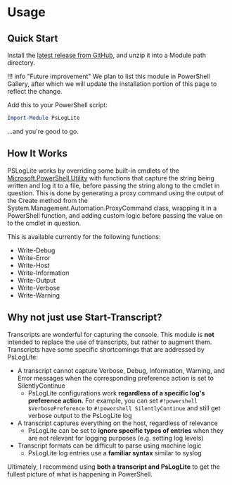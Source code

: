 # Usage

## Quick Start

Install the [latest release from GitHub](https://github.com/leojackson/PsLogLite/releases), and unzip it into a Module path directory.

!!! info "Future improvement"
    We plan to list this module in PowerShell Gallery, after which we will update the installation portion of this page to reflect the change.

Add this to your PowerShell script:

```powershell
Import-Module PsLogLite
```

...and you're good to go.

## How It Works

PSLogLite works by overriding some built-in cmdlets of the [Microsoft.PowerShell.Utility](https://docs.microsoft.com/en-us/powershell/module/microsoft.powershell.utility/) with functions that capture the string being written and log it to a file, before passing the string along to the cmdlet in question. This is done by generating a proxy command using the output of the Create method from the System.Management.Automation.ProxyCommand class, wrapping it in a PowerShell function, and adding custom logic before passing the value on to the cmdlet in question.

This is available currently for the following functions:

* Write-Debug
* Write-Error
* Write-Host
* Write-Information
* Write-Output
* Write-Verbose
* Write-Warning

## Why not just use Start-Transcript?

Transcripts are wonderful for capturing the console. This module is __not__ intended to replace the use of transcripts, but rather to augment them. Transcripts have some specific shortcomings that are addressed by PsLogLite:

* A transcript cannot capture Verbose, Debug, Information, Warning, and Error messages when the corresponding preference action is set to SilentlyContinue
    * PsLogLite configurations work __regardless of a specific log's preference action.__ For example, you can set `#!powershell $VerbosePreference` to `#!powershell SilentlyContinue` and still get verbose output to the PsLogLite log
* A transcript captures everything on the host, regardless of relevance
    * PsLogLite can be set to __ignore specific types of entries__ when they are not relevant for logging purposes (e.g. setting log levels)
* Transcript formats can be difficult to parse using machine logic
    * PsLogLite log entries use a __familiar syntax__ similar to syslog

Ultimately, I recommend using __both a transcript and PsLogLite__ to get the fullest picture of what is happening in PowerShell.
